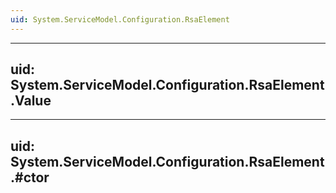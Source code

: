 ```yaml
---
uid: System.ServiceModel.Configuration.RsaElement
---
```


---
uid: System.ServiceModel.Configuration.RsaElement.Value
---

---
uid: System.ServiceModel.Configuration.RsaElement.#ctor
---

